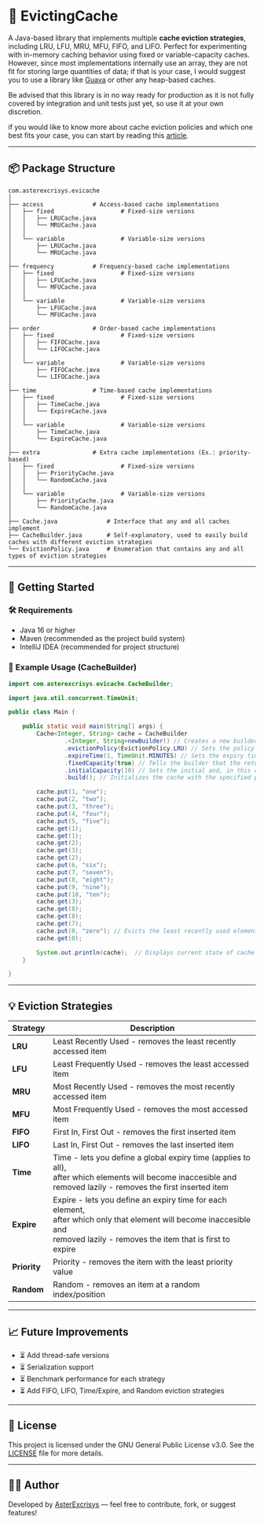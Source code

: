 # 🧠 EvictingCache

A Java-based library that implements multiple **cache eviction strategies**, including LRU, LFU, MRU, MFU, FIFO, and LIFO. Perfect for experimenting with in-memory caching behavior using fixed or variable-capacity caches. However, since most implementations internally use an array, they are not fit for storing large quantities of data; if that is your case, I would suggest you to use a library like [Guava](https://www.github.com/google/guava) or other any heap-based caches.

Be advised that this library is in no way ready for production as it is not fully covered by integration and unit tests just yet, so use it at your own discretion.

if you would like to know more about cache eviction policies and which one best fits your case, you can start by reading this [article](https://en.wikipedia.org/wiki/Cache_replacement_policies).

---

## 📦 Package Structure

```
com.asterexcrisys.evicache
│
├── access              # Access-based cache implementations                      
│   ├── fixed                   # Fixed-size versions
│   │   ├── LRUCache.java
│   │   └── MRUCache.java
│   │
│   └── variable                # Variable-size versions
│       ├── LRUCache.java
│       └── MRUCache.java
│
├── frequency           # Frequency-based cache implementations
│   ├── fixed                   # Fixed-size versions
│   │   ├── LFUCache.java
│   │   └── MFUCache.java
│   │
│   └── variable                # Variable-size versions
│       ├── LFUCache.java
│       └── MFUCache.java
│
├── order               # Order-based cache implementations
│   ├── fixed                   # Fixed-size versions
│   │   ├── FIFOCache.java
│   │   └── LIFOCache.java
│   │
│   └── variable                # Variable-size versions
│       ├── FIFOCache.java
│       └── LIFOCache.java
│
├── time                # Time-based cache implementations
│   ├── fixed                   # Fixed-size versions
│   │   ├── TimeCache.java
│   │   └── ExpireCache.java
│   │
│   └── variable                # Variable-size versions
│       ├── TimeCache.java
│       └── ExpireCache.java
│
├── extra               # Extra cache implementations (Ex.: priority-based)
│   ├── fixed                   # Fixed-size versions
│   │   ├── PriorityCache.java
│   │   └── RandomCache.java
│   │
│   └── variable                # Variable-size versions
│       ├── PriorityCache.java
│       └── RandomCache.java
│
├── Cache.java              # Interface that any and all caches implement
├── CacheBuilder.java       # Self-explanatory, used to easily build caches with different eviction strategies
└── EvictionPolicy.java     # Enumeration that contains any and all types of eviction strategies
```

---

## 🚀 Getting Started

### 🛠 Requirements
- Java 16 or higher
- Maven (recommended as the project build system)
- IntelliJ IDEA (recommended for project structure)

### 🧪 Example Usage (CacheBuilder)

```java
import com.asterexcrisys.evicache.CacheBuilder;

import java.util.concurrent.TimeUnit;

public class Main {

    public static void main(String[] args) {
        Cache<Integer, String> cache = CacheBuilder
                .<Integer, String>newBuilder() // Creates a new builder, Cache<Integer, String> will be its return type in this case
                .evictionPolicy(EvictionPolicy.LRU) // Sets the policy to use when evicting elements from the cache, only applicable to fixed-length caches
                .expireTime(1, TimeUnit.MINUTES) // Sets the expiry time of all elements to 1 minute, only applicable to time-based caches
                .fixedCapacity(true) // Tells the builder that the returned cache should be of the fixed-length version
                .initialCapacity(10) // Sets the initial and, in this case, total capacity to 10
                .build(); // Initializes the cache with the specified parameters

        cache.put(1, "one");
        cache.put(2, "two");
        cache.put(3, "three");
        cache.put(4, "four");
        cache.put(5, "five");
        cache.get(1);
        cache.get(1);
        cache.get(2);
        cache.get(3);
        cache.get(2);
        cache.put(6, "six");
        cache.put(7, "seven");
        cache.put(8, "eight");
        cache.put(9, "nine");
        cache.put(10, "ten");
        cache.get(3);
        cache.get(8);
        cache.get(8);
        cache.get(7);
        cache.put(0, "zero"); // Evicts the least recently used element (4)
        cache.get(0);

        System.out.println(cache);  // Displays current state of cache through the overridden toString() method
    }

}
```

---

## 💡 Eviction Strategies

| Strategy     | Description                                                                                                                                                                           |
|--------------|---------------------------------------------------------------------------------------------------------------------------------------------------------------------------------------|
| **LRU**      | Least Recently Used - removes the least recently accessed item                                                                                                                        |
| **LFU**      | Least Frequently Used - removes the least accessed item                                                                                                                               |
| **MRU**      | Most Recently Used - removes the most recently accessed item                                                                                                                          |
| **MFU**      | Most Frequently Used - removes the most accessed item                                                                                                                                 |
| **FIFO**     | First In, First Out - removes the first inserted item                                                                                                                                 |
| **LIFO**     | Last In, First Out - removes the last inserted item                                                                                                                                   |
| **Time**     | Time - lets you define a global expiry time (applies to all),<br/> after which elements will become inaccesible and<br/>removed lazily - removes the first inserted item              |
| **Expire**   | Expire - lets you define an expiry time for each element,<br/>after which only that element will become inaccesible and<br/>removed lazily - removes the item that is first to expire |
| **Priority** | Priority - removes the item with the least priority value                                                                                                                             |
| **Random**   | Random - removes an item at a random index/position                                                                                                                                   |

---

## 📈 Future Improvements
- ⏳ Add thread-safe versions
- ⏳ Serialization support
- ⏳ Benchmark performance for each strategy
- ⏳ Add FIFO, LIFO, Time/Expire, and Random eviction strategies

---

## 📄 License

This project is licensed under the GNU General Public License v3.0. See the [LICENSE](LICENSE) file for more details.

---

## 👨‍💻 Author

Developed by [AsterExcrisys](https://www.github.com/AsterExcrisys) — feel free to contribute, fork, or suggest features!